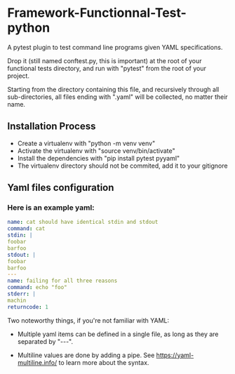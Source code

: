 # Framework-Functionnal-Test-python
A pytest plugin to test command line programs given YAML
specifications.

Drop it (still named conftest.py, this is important) at the root of your
functional tests directory, and run with "pytest" from the root of your
project.

Starting from the directory containing this file, and recursively through all
sub-directories, all files ending with ".yaml" will be collected, no matter
their name.
## Installation Process

* Create a virtualenv with "python -m venv venv"
* Activate the virtualenv with "source venv/bin/activate"
* Install the dependencies with "pip install pytest pyyaml"
* The virtualenv directory should not be commited, add it to your gitignore

## Yaml files configuration
### Here is an example yaml:
```yaml
name: cat should have identical stdin and stdout
command: cat
stdin: |
foobar
barfoo
stdout: |
foobar
barfoo
---
name: failing for all three reasons
command: echo "foo"
stderr: |
machin
returncode: 1
```

Two noteworthy things, if you're not familiar with YAML:
* Multiple yaml items can be defined in a single file, as long as they are
separated by "---".

* Multiline values are done by adding a pipe.
See https://yaml-multiline.info/ to learn more about the syntax.


